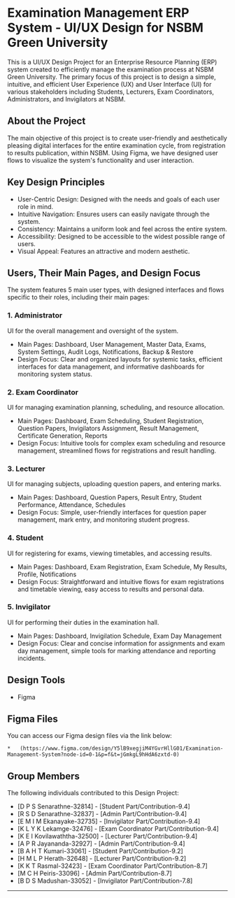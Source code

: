# Examination Management ERP System - UI/UX Design for NSBM Green University

This is a UI/UX Design Project for an Enterprise Resource Planning (ERP) system created to efficiently manage the examination process at NSBM Green University. The primary focus of this project is to design a simple, intuitive, and efficient User Experience (UX) and User Interface (UI) for various stakeholders including Students, Lecturers, Exam Coordinators, Administrators, and Invigilators at NSBM.

## About the Project

The main objective of this project is to create user-friendly and aesthetically pleasing digital interfaces for the entire examination cycle, from registration to results publication, within NSBM. Using Figma, we have designed user flows to visualize the system's functionality and user interaction.

## Key Design Principles

*  User-Centric Design: Designed with the needs and goals of each user role in mind.
*  Intuitive Navigation: Ensures users can easily navigate through the system.
*  Consistency: Maintains a uniform look and feel across the entire system.
*  Accessibility: Designed to be accessible to the widest possible range of users.
*  Visual Appeal: Features an attractive and modern aesthetic.

## Users, Their Main Pages, and Design Focus

The system features 5 main user types, with designed interfaces and flows specific to their roles, including their main pages:

### 1. Administrator
UI for the overall management and oversight of the system.
*   Main Pages: Dashboard, User Management, Master Data, Exams, System Settings, Audit Logs, Notifications, Backup & Restore
*   Design Focus: Clear and organized layouts for systemic tasks, efficient interfaces for data management, and informative dashboards for monitoring system status.

### 2. Exam Coordinator
UI for managing examination planning, scheduling, and resource allocation.
*   Main Pages: Dashboard, Exam Scheduling, Student Registration, Question Papers, Invigilators Assignment, Result Management, Certificate Generation, Reports
*   Design Focus: Intuitive tools for complex exam scheduling and resource management, streamlined flows for registrations and result handling.

### 3. Lecturer
UI for managing subjects, uploading question papers, and entering marks.
*   Main Pages: Dashboard, Question Papers, Result Entry, Student Performance, Attendance, Schedules
*   Design Focus: Simple, user-friendly interfaces for question paper management, mark entry, and monitoring student progress.

### 4. Student
UI for registering for exams, viewing timetables, and accessing results.
*   Main Pages: Dashboard, Exam Registration, Exam Schedule, My Results, Profile, Notifications
*   Design Focus: Straightforward and intuitive flows for exam registrations and timetable viewing, easy access to results and personal data.

### 5. Invigilator
UI for performing their duties in the examination hall.
*   Main Pages: Dashboard, Invigilation Schedule, Exam Day Management
*   Design Focus: Clear and concise information for assignments and exam day management, simple tools for marking attendance and reporting incidents.

## Design Tools

*   Figma

## Figma Files

You can access our Figma design files via the link below:

    *   (https://www.figma.com/design/Y5lB9xegjiM4YGvrHllG01/Examination-Management-System?node-id=0-1&p=f&t=jGmkgL9hHdA6zxtd-0)

## Group Members

The following individuals contributed to this Design Project:

*   [D P S Senarathne-32814] - [Student Part/Contribution-9.4]
*   [R S D Senarathne-32837] - [Admin Part/Contribution-9.4]
*   [E M I M Ekanayake-32735] - [Invigilator Part/Contribution-9.4]
*   [K L Y K Lekamge-32476] - [Exam Coordinator Part/Contribution-9.4]
*   [K E I Kovilawaththa-32500] - [Lecturer Part/Contribution-9.4]
*   [A P R Jayananda-32927] - [Admin Part/Contribution-9.4]
*   [B A H T Kumari-33061] - [Student Part/Contribution-9.2]
*   [H M L P Herath-32648] - [Lecturer Part/Contribution-9.2]
*   [K K T Rasmal-32423] - [Exam Coordinator Part/Contribution-8.7]
*   [M C H Peiris-33096] - [Admin Part/Contribution-8.7]
*   [B D S Madushan-33052] - [Invigilator Part/Contribution-7.8]




---

